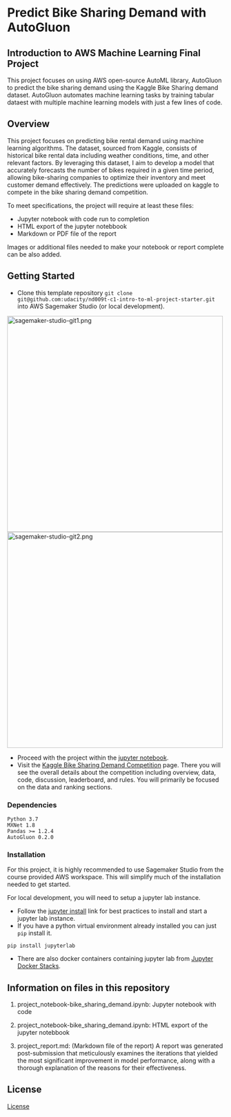 # Predict Bike Sharing Demand with AutoGluon

## Introduction to AWS Machine Learning Final Project
This project focuses on using AWS open-source AutoML library, AutoGluon to predict the bike sharing demand using the Kaggle Bike Sharing demand dataset. AutoGluon automates machine learning tasks by training tabular dataest with multiple machine learning models with just a few lines of code.
## Overview
This project focuses on predicting bike rental demand using machine learning algorithms. The dataset, sourced from Kaggle, consists of historical bike rental data including weather conditions, time, and other relevant factors. By leveraging this dataset, I aim to develop a model that accurately forecasts the number of bikes required in a given time period, allowing bike-sharing companies to optimize their inventory and meet customer demand effectively. The predictions were uploaded on kaggle to compete in the bike sharing demand competition.



To meet specifications, the project will require at least these files:
* Jupyter notebook with code run to completion
* HTML export of the jupyter notebbook
* Markdown or PDF file of the report

Images or additional files needed to make your notebook or report complete can be also added.

## Getting Started
* Clone this template repository `git clone git@github.com:udacity/nd009t-c1-intro-to-ml-project-starter.git` into AWS Sagemaker Studio (or local development).

<img src="img/sagemaker-studio-git1.png" alt="sagemaker-studio-git1.png" width="500"/>
<img src="img/sagemaker-studio-git2.png" alt="sagemaker-studio-git2.png" width="500"/>

* Proceed with the project within the [jupyter notebook](project-template.ipynb).
* Visit the [Kaggle Bike Sharing Demand Competition](https://www.kaggle.com/c/bike-sharing-demand) page. There you will see the overall details about the competition including overview, data, code, discussion, leaderboard, and rules. You will primarily be focused on the data and ranking sections.

### Dependencies

```
Python 3.7
MXNet 1.8
Pandas >= 1.2.4
AutoGluon 0.2.0 
```

### Installation
For this project, it is highly recommended to use Sagemaker Studio from the course provided AWS workspace. This will simplify much of the installation needed to get started.

For local development, you will need to setup a jupyter lab instance.
* Follow the [jupyter install](https://jupyter.org/install.html) link for best practices to install and start a jupyter lab instance.
* If you have a python virtual environment already installed you can just `pip` install it.
```
pip install jupyterlab
```
* There are also docker containers containing jupyter lab from [Jupyter Docker Stacks](https://jupyter-docker-stacks.readthedocs.io/en/latest/index.html).

## Information on files in this repository

1. project_notebook-bike_sharing_demand.ipynb: Jupyter notebook with code

2. project_notebook-bike_sharing_demand.ipynb: HTML export of the jupyter notebbook

3. project_report.md: (Markdown file of the report) A report was generated post-submission that meticulously examines the iterations that yielded the most significant improvement in model performance, along with a thorough explanation of the reasons for their effectiveness.

## License
[License](LICENSE.txt)
